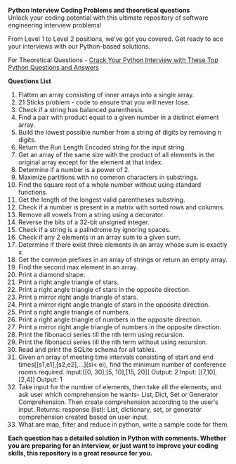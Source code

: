 <b>Python Interview Coding Problems and theoretical questions</b><br>
Unlock your coding potential with this ultimate repository of software engineering interview problems!

From Level 1 to Level 2 positions, we've got you covered. Get ready to ace your interviews with our Python-based solutions.

For Theoretical Questions - [Crack Your Python Interview with These Top Python Questions and Answers](https://medium.com/@utkarshshukla.author/crack-your-python-interview-with-these-top-python-questions-and-answers-1de79f373e0f)

<b>Questions List</b>
1. Flatten an array consisting of inner arrays into a single array.
2. 21 Sticks problem - code to ensure that you will never lose. 
3. Check if a string has balanced parenthesis. 
4. Find a pair with product equal to a given number in a distinct element array. 
5. Build the lowest possible number from a string of digits by removing n digits. 
6. Return the Run Length Encoded string for the input string. 
7. Get an array of the same size with the product of all elements in the original array except for the element at that index. 
8. Determine if a number is a power of 2. 
9. Maximize partitions with no common characters in substrings. 
10. Find the square root of a whole number without using standard functions. 
11. Get the length of the longest valid parentheses substring. 
12. Check if a number is present in a matrix with sorted rows and columns. 
13. Remove all vowels from a string using a decorator. 
14. Reverse the bits of a 32-bit unsigned integer. 
15. Check if a string is a palindrome by ignoring spaces. 
16. Check if any 2 elements in an array sum to a given sum. 
17. Determine if there exist three elements in an array whose sum is exactly x. 
18. Get the common prefixes in an array of strings or return an empty array. 
19. Find the second max element in an array. 
20. Print a diamond shape. 
21. Print a right angle triangle of stars. 
22. Print a right angle triangle of stars in the opposite direction. 
23. Print a mirror right angle triangle of stars. 
24. Print a mirror right angle triangle of stars in the opposite direction. 
25. Print a right angle triangle of numbers. 
26. Print a right angle triangle of numbers in the opposite direction. 
27. Print a mirror right angle triangle of numbers in the opposite direction. 
28. Print the fibonacci series till the nth term using recursion. 
29. Print the fibonacci series till the nth term without using recursion. 
30. Read and print the SQLite schema for all tables.
31. Given an array of meeting time intervals consisting of start and end times[[s1,e1],[s2,e2],...](si< ei), find the minimum number of conference rooms required. 
     Input:[[0, 30],[5, 10],[15, 20]]
     Output: 2
     Input: [[7,10],[2,4]]
     Output: 1
32. Take input for the number of elements, then take all the elements, and ask user which comprehension he wants- List,
    Dict, Set or Generator Comprehension. Then create comprehension according to the user's input.
    Returns:
    response (list): List, dictionary, set, or generator comprehension created based on user input.
33. What are map, filter and reduce in python, write a sample code for them.

<b>Each question has a detailed solution in Python with comments. Whether you are preparing for an interview, or just want to improve your coding skills, this repository is a great resource for you.</b>
